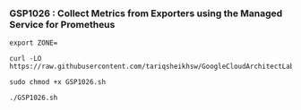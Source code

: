 ### GSP1026 :  Collect Metrics from Exporters using the Managed Service for Prometheus 

```
export ZONE=
```

```
curl -LO https://raw.githubusercontent.com/tariqsheikhsw/GoogleCloudArchitectLabs/main/Solutions/GSP1026.sh

sudo chmod +x GSP1026.sh

./GSP1026.sh
```
